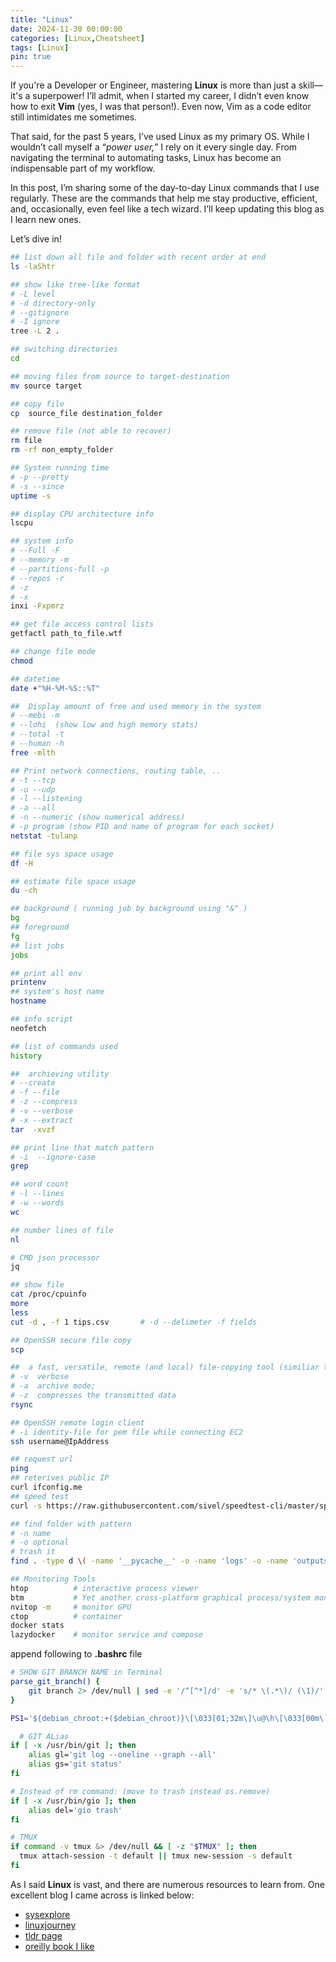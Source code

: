 ```yaml
---
title: "Linux"
date: 2024-11-30 00:00:00
categories: [Linux,Cheatsheet]
tags: [Linux]
pin: true
---
```



If you're a Developer or Engineer, mastering **Linux** is more than just a skill—it's a superpower! I’ll admit, when I started my career, I didn’t even know how to exit **Vim** (yes, I was that person!). Even now, Vim as a code editor still intimidates me sometimes.

That said, for the past 5 years, I’ve used Linux as my primary OS. While I wouldn’t call myself a “*power user,*” I rely on it every single day. From navigating the terminal to automating tasks, Linux has become an indispensable part of my workflow.

In this post, I’m sharing some of the day-to-day Linux commands that I use regularly. These are the commands that help me stay productive, efficient, and, occasionally, even feel like a tech wizard. I’ll keep updating this blog as I learn new ones.


Let’s dive in!

```zsh  
## list down all file and folder with recent order at end
ls -laShtr

## show like tree-like format
# -L level 
# -d directory-only
# --gitignore
# -I ignore
tree -L 2 .

## switching directories
cd  

## moving files from source to target-destination
mv source target

## copy file 
cp  source_file destination_folder

## remove file (not able to recover)
rm file
rm -rf non_empty_folder

## System running time 
# -p --pretty
# -s --since
uptime -s

## display CPU architecture info 
lscpu

## system info
# --Full -F
# --memory -m 
# --partitions-full -p
# --repos -r
# -z
# -x
inxi -Fxpmrz

## get file access control lists
getfactl path_to_file.wtf

## change file mode
chmod

## datetime 
date +"%H-%M-%S::%T"

##  Display amount of free and used memory in the system
# --mebi -m 
# --lohi  (show low and high memory stats)
# --total -t 
# --human -h
free -mlth

## Print network connections, routing table, ..
# -t --tcp
# -u --udp
# -l --listening
# -a --all
# -n --numeric (show numerical address)
# -p program (show PID and name of program for each socket)
netstat -tulanp

## file sys space usage
df -H

## estimate file space usage
du -ch

## background ( running job by background using "&" )
bg
## foreground
fg
## list jobs
jobs

## print all env
printenv
## system's host name
hostname

## info script
neofetch

## list of commands used
history

##  archieving utility
# --create
# -f --file
# -z --compress
# -v --verbose
# -x --extract
tar  -xvzf

## print line that match pattern
# -i  --ignore-case
grep 

## word count
# -l --lines
# -w --words  
wc

## number lines of file
nl

# CMD json processor
jq

## show file
cat /proc/cpuinfo
more 
less
cut -d , -f 1 tips.csv       # -d --delimeter -f fields

## OpenSSH secure file copy
scp

##  a fast, versatile, remote (and local) file-copying tool (similiar to SCP  but faster)
# -v  verbose
# -a  archive mode;
# -z  compresses the transmitted data 
rsync

## OpenSSH remote login client
# -i identity-file for pem file while connecting EC2
ssh username@IpAddress

## request url
ping
## reterives public IP
curl ifconfig.me
## speed test
curl -s https://raw.githubusercontent.com/sivel/speedtest-cli/master/speedtest.py | python -

## find folder with pattern
# -n name
# -o optional
# trash it
find . -type d \( -name '__pycache__' -o -name 'logs' -o -name 'outputs'  \) -exec gio trash {} +

## Monitoring Tools
htop          # interactive process viewer
btm           # Yet another cross-platform graphical process/system monitor
nvitop -m     # monitor GPU
ctop          # container
docker stats
lazydocker    # monitor service and compose  
```


append following to **.bashrc** file

```bash
# SHOW GIT BRANCH NAME in Terminal
parse_git_branch() {
    git branch 2> /dev/null | sed -e '/^[^*]/d' -e 's/* \(.*\)/ (\1)/'
}

PS1='${debian_chroot:+($debian_chroot)}\[\033[01;32m\]\u@\h\[\033[00m\]:\[\033[01;34m\]\w\[\033[01;31m\]$(parse_git_branch)\[\033[00m\]\$ '

  # GIT ALias
if [ -x /usr/bin/git ]; then
    alias gl='git log --oneline --graph --all'
    alias gs='git status'
fi

# Instead of rm command: (move to trash instead os.remove)
if [ -x /usr/bin/gio ]; then
    alias del='gio trash'
fi

# TMUX
if command -v tmux &> /dev/null && [ -z "$TMUX" ]; then
  tmux attach-session -t default || tmux new-session -s default
fi
```

As I said **Linux** is vast, and there are numerous resources to learn from. One excellent blog I came across is linked below:
- [sysexplore](https://sysxplore.com/tag/bash/)
- [linuxjourney](https://linuxjourney.com/)
- [tldr page](https://github.com/tldr-pages/tldr)
- [oreilly book I like](https://www.oreilly.com/library/view/classic-shell-scripting/0596005954/)

